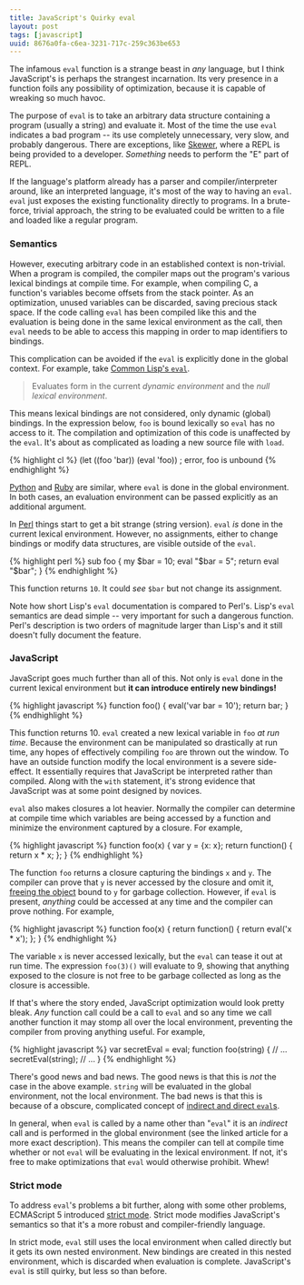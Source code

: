 ```yaml
---
title: JavaScript's Quirky eval
layout: post
tags: [javascript]
uuid: 8676a0fa-c6ea-3231-717c-259c363be653
---
```


The infamous `eval` function is a strange beast in *any* language, but
I think JavaScript's is perhaps the strangest incarnation. Its very
presence in a function foils any possibility of optimization, because
it is capable of wreaking so much havoc.

The purpose of `eval` is to take an arbitrary data structure
containing a program (usually a string) and evaluate it. Most of the
time the use `eval` indicates a bad program -- its use completely
unnecessary, very slow, and probably dangerous. There are exceptions,
like [Skewer](/blog/2012/10/31/), where a REPL is being provided to a
developer. *Something* needs to perform the "E" part of REPL.

If the language's platform already has a parser and
compiler/interpreter around, like an interpreted language, it's most
of the way to having an `eval`. `eval` just exposes the existing
functionality directly to programs. In a brute-force, trivial
approach, the string to be evaluated could be written to a file and
loaded like a regular program.

### Semantics

However, executing arbitrary code in an established context is
non-trivial. When a program is compiled, the compiler maps out the
program's various lexical bindings at compile time. For example, when
compiling C, a function's variables become offsets from the stack
pointer. As an optimization, unused variables can be discarded, saving
precious stack space. If the code calling `eval` has been compiled
like this and the evaluation is being done in the same lexical
environment as the call, then `eval` needs to be able to access this
mapping in order to map identifiers to bindings.

This complication can be avoided if the `eval` is explicitly done in
the global context. For example, take [Common Lisp's `eval`][lisp].

> Evaluates form in the current *dynamic environment* and the *null
> lexical environment*.

This means lexical bindings are not considered, only dynamic (global)
bindings. In the expression below, `foo` is bound lexically so `eval`
has no access to it. The compilation and optimization of this code is
unaffected by the `eval`. It's about as complicated as loading a new
source file with `load`.

{% highlight cl %}
(let ((foo 'bar))
  (eval 'foo))  ; error, foo is unbound
{% endhighlight %}

[Python][python] and [Ruby][ruby] are similar, where `eval` is done in
the global environment. In both cases, an evaluation environment can
be passed explicitly as an additional argument.

In [Perl][perl] things start to get a bit strange (string
version). `eval` *is* done in the current lexical
environment. However, no assignments, either to change bindings or
modify data structures, are visible outside of the `eval`.

{% highlight perl %}
sub foo {
    my $bar = 10;
    eval "$bar = 5";
    return eval "$bar";
}
{% endhighlight %}

This function returns `10`. It could *see* `$bar` but not change its
assignment.

Note how short Lisp's `eval` documentation is compared to
Perl's. Lisp's `eval` semantics are dead simple -- very important for
such a dangerous function. Perl's description is two orders of
magnitude larger than Lisp's and it still doesn't fully document the
feature.

### JavaScript

JavaScript goes much further than all of this. Not only is `eval` done
in the current lexical environment but **it can introduce entirely new
bindings!**

{% highlight javascript %}
function foo() {
    eval('var bar = 10');
    return bar;
}
{% endhighlight %}

This function returns 10. `eval` created a new lexical variable in
`foo` *at run time*. Because the environment can be manipulated so
drastically at run time, any hopes of effectively compiling `foo` are
thrown out the window. To have an outside function modify the local
environment is a severe side-effect. It essentially requires that
JavaScript be interpreted rather than compiled. Along with the `with`
statement, it's strong evidence that JavaScript was at some point
designed by novices.

`eval` also makes closures a lot heavier. Normally the compiler can
determine at compile time which variables are being accessed by a
function and minimize the environment captured by a closure. For
example,

{% highlight javascript %}
function foo(x) {
    var y = {x: x};
    return function() {
        return x * x;
    };
}
{% endhighlight %}

The function `foo` returns a closure capturing the bindings `x` and
`y`. The compiler can prove that `y` is never accessed by the closure
and omit it, [freeing the object][closure] bound to `y` for garbage
collection. However, if `eval` is present, *anything* could be
accessed at any time and the compiler can prove nothing. For example,

{% highlight javascript %}
function foo(x) {
    return function() {
        return eval('x * x');
    };
}
{% endhighlight %}

The variable `x` is never accessed lexically, but the `eval` can tease
it out at run time. The expression `foo(3)()` will evaluate to 9,
showing that anything exposed to the closure is not free to be garbage
collected as long as the closure is accessible.

If that's where the story ended, JavaScript optimization would look
pretty bleak. *Any* function call could be a call to `eval` and so any
time we call another function it may stomp all over the local
environment, preventing the compiler from proving anything useful. For
example,

{% highlight javascript %}
var secretEval = eval;
function foo(string) {
    // ...
    secretEval(string);
    // ...
}
{% endhighlight %}

There's good news and bad news. The good news is that this is *not*
the case in the above example. `string` will be evaluated in the
global environment, not the local environment. The bad news is that
this is because of a obscure, complicated concept of
[indirect and direct `eval`s][indirect].

In general, when `eval` is called by a name other than "`eval`" it is
an *indirect* call and is performed in the global environment (see the
linked article for a more exact description). This means the compiler
can tell at compile time whether or not `eval` will be evaluating in
the lexical environment. If not, it's free to make optimizations that
`eval` would otherwise prohibit. Whew!

### Strict mode

To address `eval`'s problems a bit further, along with some other
problems, ECMAScript 5 introduced [strict mode][strict]. Strict mode
modifies JavaScript's semantics so that it's a more robust and
compiler-friendly language.

In strict mode, `eval` still uses the local environment when called
directly but it gets its own nested environment. New bindings are
created in this nested environment, which is discarded when evaluation
is complete. JavaScript's `eval` is still quirky, but less so than
before.


[lisp]: http://www.lispworks.com/documentation/HyperSpec/Body/f_eval.htm
[python]: http://docs.python.org/2/library/functions.html#eval
[ruby]: http://ruby.about.com/od/advancedruby/a/Bindings.htm
[perl]: http://perldoc.perl.org/functions/eval.html
[indirect]: http://perfectionkills.com/global-eval-what-are-the-options/
[closure]: http://coding.smashingmagazine.com/2012/11/05/writing-fast-memory-efficient-javascript/
[strict]: https://developer.mozilla.org/en-US/docs/JavaScript/Reference/Functions_and_function_scope/Strict_mode
